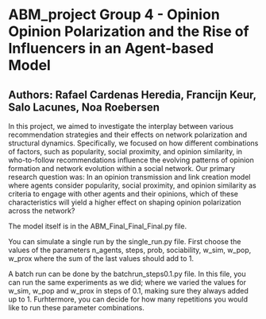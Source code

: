 # ABM_project Group 4 - Opinion Opinion Polarization and the Rise of Influencers in an Agent-based Model

## Authors: Rafael Cardenas Heredia, Francijn Keur, Salo Lacunes, Noa Roebersen

In this project, we aimed to investigate the interplay between various recommendation strategies and their effects on network polarization and structural dynamics. Specifically, we focused on how different combinations of factors, such as popularity, social proximity, and opinion similarity, in who-to-follow recommendations influence the evolving patterns of opinion formation and network evolution within a social network. Our primary research question was: In an opinion transmission and link creation model where agents consider popularity, social proximity, and opinion similarity as criteria to engage with other agents and their opinions, which of these characteristics will yield a higher effect on shaping opinion polarization across the network?

The model itself is in the ABM_Final_Final_Final.py file.

You can simulate a single run by the single_run.py file. First choose the values of the parameters n_agents, steps, prob, sociability, w_sim, w_pop, w_prox where the sum of the last values should add to 1.

A batch run can be done by the batchrun_steps0.1.py file. In this file, you can run the same experiments as we did; where we varied the values for w_sim, w_pop and w_prox in steps of 0.1, making sure they always added up to 1. Furhtermore, you can decide for how many repetitions you would like to run these parameter combinations.